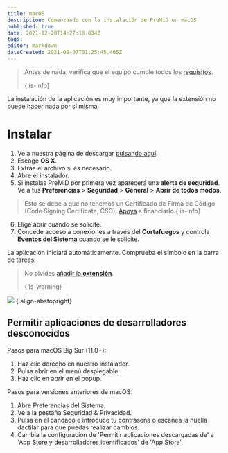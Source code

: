 ```yaml
---
title: macOS
description: Comenzando con la instalación de PreMiD en macOS
published: true
date: 2021-12-20T14:27:18.034Z
tags:
editor: markdown
dateCreated: 2021-09-07T01:25:45.465Z
---
```


> Antes de nada, verifica que el equipo cumple todos los [requisitos](/install/requirements).
>
> {.is-info}

La instalación de la aplicación es muy importante, ya que la extensión no puede hacer nada por sí misma.

# Instalar
1. Ve a nuestra página de descargar [pulsando aquí](https://premid.app/downloads).
2. Escoge **OS X**.
3. Extrae el archivo si es necesario.
4. Abre el instalador.
5. Si instalas PreMiD por primera vez aparecerá una **alerta de seguridad**. Ve a tus **Preferencias** > **Seguridad** > **General** > **Abrir de todos modos**.
> Esto se debe a que no tenemos un Certificado de Firma de Código (Code Signing Certificate, CSC). [Apoya](https://www.patreon.com/Timeraa) a financiarlo.{.is-info}
6. Elige abrir cuando se solicite.
7. Concede acceso a conexiones a través del **Cortafuegos** y controla **Eventos del Sistema** cuando se le solicite.

La aplicación iniciará automáticamente. Comprueba el símbolo en la barra de tareas.

> No olvides [añadir la **extensión**](/install).
>
> {.is-warning}

![](https://img.icons8.com/color/2x/mac-logo.png) {.align-abstopright}

## Permitir aplicaciones de desarrolladores desconocidos
Pasos para macOS Big Sur (11.0+):
1. Haz clic derecho en nuestro instalador.
2. Pulsa abrir en el menú desplegable.
3. Haz clic en abrir en el popup.

Pasos para versiones anteriores de macOS:
1. Abre Preferencias del Sistema.
2. Ve a la pestaña Seguridad & Privacidad.
3. Pulsa en el candado e introduce tu contraseña o escanea la huella dactilar para que puedas realizar cambios.
4. Cambia la configuración de 'Permitir aplicaciones descargadas de' a 'App Store y desarrolladores identificados' de 'App Store'.
